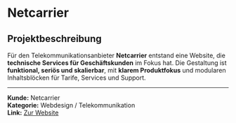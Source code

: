 # Netcarrier

## Projektbeschreibung

Für den Telekommunikationsanbieter **Netcarrier** entstand eine Website, die **technische Services für Geschäftskunden** im Fokus hat. Die Gestaltung ist **funktional, seriös und skalierbar**, mit **klarem Produktfokus** und modularen Inhaltsblöcken für Tarife, Services und Support.

---

**Kunde:** Netcarrier  
**Kategorie:** Webdesign / Telekommunikation  
**Link:** [Zur Website](#)